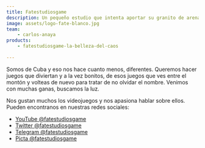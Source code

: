 ```yaml
---
title: Fatestudiosgame
description: Un pequeño estudio que intenta aportar su granito de arena en este raro arte que llaman videojuegos. 
image: assets/logo-fate-blanco.jpg
team:
    - carlos-anaya
products:
    - fatestudiosgame-la-belleza-del-caos
   
---
```


Somos de Cuba y eso nos hace cuanto menos, diferentes. Queremos hacer juegos que diviertan y a la vez bonitos, de esos juegos que ves entre el montón y volteas de nuevo para tratar de no olvidar el nombre. Venimos con muchas ganas, buscamos la luz.

Nos gustan muchos los videojuegos y nos apasiona hablar sobre ellos. 
Pueden encontranos en nuestras redes sociales:
* [YouTube @fatestudiosgame](https://www.youtube.com/c/fatestudiosgame)
* [Twitter @fatestudiosgame](https://twitter.com/fatestudiosgame)
* [Telegram @fatestudiosgame](https://t.me/fatestudiosgame)
* [Picta @fatestudiosgame](https://www.picta.cu/canal/fatestudiosgame)
